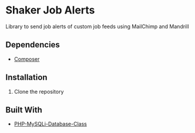 # Shaker Job Alerts

Library to send job alerts of custom job feeds using MailChimp and Mandrill

## Dependencies

*	[Composer](https://getcomposer.org/download/)

## Installation

1. Clone the repository

## Built With

*	[PHP-MySQLi-Database-Class](https://github.com/ThingEngineer/PHP-MySQLi-Database-Class)